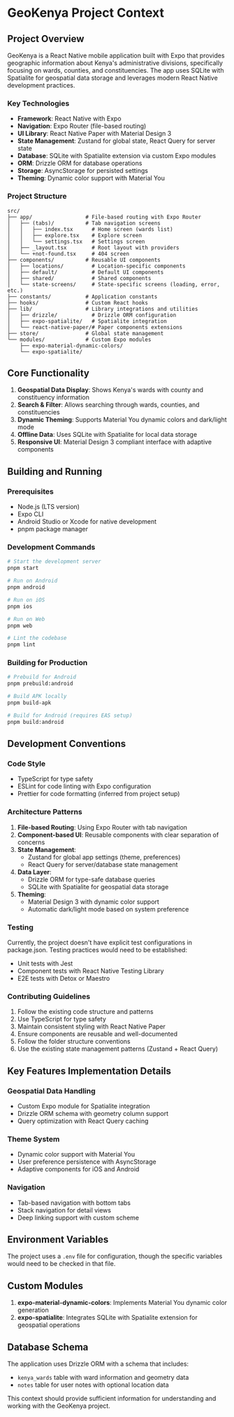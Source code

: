 # GeoKenya Project Context

## Project Overview
GeoKenya is a React Native mobile application built with Expo that provides geographic information about Kenya's administrative divisions, specifically focusing on wards, counties, and constituencies. The app uses SQLite with Spatialite for geospatial data storage and leverages modern React Native development practices.

### Key Technologies
- **Framework**: React Native with Expo
- **Navigation**: Expo Router (file-based routing)
- **UI Library**: React Native Paper with Material Design 3
- **State Management**: Zustand for global state, React Query for server state
- **Database**: SQLite with Spatialite extension via custom Expo modules
- **ORM**: Drizzle ORM for database operations
- **Storage**: AsyncStorage for persisted settings
- **Theming**: Dynamic color support with Material You

### Project Structure
```
src/
├── app/                 # File-based routing with Expo Router
│   ├── (tabs)/          # Tab navigation screens
│   │   ├── index.tsx      # Home screen (wards list)
│   │   ├── explore.tsx    # Explore screen
│   │   └── settings.tsx   # Settings screen
│   ├── _layout.tsx        # Root layout with providers
│   └── +not-found.tsx     # 404 screen
├── components/          # Reusable UI components
│   ├── locations/         # Location-specific components
│   ├── default/           # Default UI components
│   ├── shared/            # Shared components
│   └── state-screens/     # State-specific screens (loading, error, etc.)
├── constants/           # Application constants
├── hooks/               # Custom React hooks
├── lib/                 # Library integrations and utilities
│   ├── drizzle/           # Drizzle ORM configuration
│   ├── expo-spatialite/   # Spatialite integration
│   └── react-native-paper/# Paper components extensions
├── store/               # Global state management
└── modules/             # Custom Expo modules
    ├── expo-material-dynamic-colors/
    └── expo-spatialite/
```

## Core Functionality
1. **Geospatial Data Display**: Shows Kenya's wards with county and constituency information
2. **Search & Filter**: Allows searching through wards, counties, and constituencies
3. **Dynamic Theming**: Supports Material You dynamic colors and dark/light mode
4. **Offline Data**: Uses SQLite with Spatialite for local data storage
5. **Responsive UI**: Material Design 3 compliant interface with adaptive components

## Building and Running

### Prerequisites
- Node.js (LTS version)
- Expo CLI
- Android Studio or Xcode for native development
- pnpm package manager

### Development Commands
```bash
# Start the development server
pnpm start

# Run on Android
pnpm android

# Run on iOS
pnpm ios

# Run on Web
pnpm web

# Lint the codebase
pnpm lint
```

### Building for Production
```bash
# Prebuild for Android
pnpm prebuild:android

# Build APK locally
pnpm build-apk

# Build for Android (requires EAS setup)
pnpm build:android
```

## Development Conventions

### Code Style
- TypeScript for type safety
- ESLint for code linting with Expo configuration
- Prettier for code formatting (inferred from project setup)

### Architecture Patterns
1. **File-based Routing**: Using Expo Router with tab navigation
2. **Component-based UI**: Reusable components with clear separation of concerns
3. **State Management**: 
   - Zustand for global app settings (theme, preferences)
   - React Query for server/database state management
4. **Data Layer**: 
   - Drizzle ORM for type-safe database queries
   - SQLite with Spatialite for geospatial data storage
5. **Theming**: 
   - Material Design 3 with dynamic color support
   - Automatic dark/light mode based on system preference

### Testing
Currently, the project doesn't have explicit test configurations in package.json. Testing practices would need to be established:
- Unit tests with Jest
- Component tests with React Native Testing Library
- E2E tests with Detox or Maestro

### Contributing Guidelines
1. Follow the existing code structure and patterns
2. Use TypeScript for type safety
3. Maintain consistent styling with React Native Paper
4. Ensure components are reusable and well-documented
5. Follow the folder structure conventions
6. Use the existing state management patterns (Zustand + React Query)

## Key Features Implementation Details

### Geospatial Data Handling
- Custom Expo module for Spatialite integration
- Drizzle ORM schema with geometry column support
- Query optimization with React Query caching

### Theme System
- Dynamic color support with Material You
- User preference persistence with AsyncStorage
- Adaptive components for iOS and Android

### Navigation
- Tab-based navigation with bottom tabs
- Stack navigation for detail views
- Deep linking support with custom scheme

## Environment Variables
The project uses a `.env` file for configuration, though the specific variables would need to be checked in that file.

## Custom Modules
1. **expo-material-dynamic-colors**: Implements Material You dynamic color generation
2. **expo-spatialite**: Integrates SQLite with Spatialite extension for geospatial operations

## Database Schema
The application uses Drizzle ORM with a schema that includes:
- `kenya_wards` table with ward information and geometry data
- `notes` table for user notes with optional location data

This context should provide sufficient information for understanding and working with the GeoKenya project.
